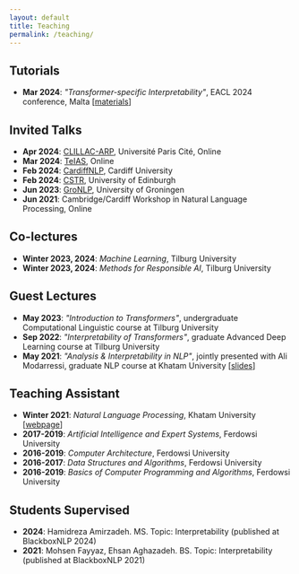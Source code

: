 ```yaml
---
layout: default
title: Teaching
permalink: /teaching/
---
```



## Tutorials
* __Mar 2024__: _"Transformer-specific Interpretability"_, EACL 2024 conference, Malta [[materials](https://github.com/interpretingdl/eacl2024_transformer_interpretability_tutorial)]


## Invited Talks
* __Apr 2024__: [CLILLAC-ARP](https://clillac-arp.u-paris.fr/%C3%A9v%C3%A8nement/whisper/), Université Paris Cité, Online
* __Mar 2024__: [TeIAS](https://teias.institute/mohebbi-talk202403/), Online
* __Feb 2024__: [CardiffNLP](https://cardiffnlp.github.io/), Cardiff University
* __Feb 2024__: [CSTR](https://www.cstr.ed.ac.uk/), University of Edinburgh
* __Jun 2023__: [GroNLP](https://www.rug.nl/research/clcg/research/cl/), University of Groningen
* __Jun 2021__: Cambridge/Cardiff Workshop in Natural Language Processing, Online


## Co-lectures
* __Winter 2023, 2024__: _Machine Learning_, Tilburg University
* __Winter 2023, 2024__: _Methods for Responsible AI_, Tilburg University


## Guest Lectures
* __May 2023__: _"Introduction to Transformers"_, undergraduate Computational Linguistic course at Tilburg University
* __Sep 2022__: _"Interpretability of Transformers"_, graduate Advanced Deep Learning course at Tilburg University
* __May 2021__: _"Analysis & Interpretability in NLP"_, jointly presented with Ali Modarressi, graduate NLP course at Khatam University [[slides](https://drive.google.com/file/d/1cAzlIlbuVAFZXz3gaFGBTRZwjq-_V2lb/view?usp=sharing)\]


## Teaching Assistant
* __Winter 2021__: _Natural Language Processing_, Khatam University [[webpage](https://teias-courses.github.io/nlp99/)]
* __2017-2019__: _Artificial Intelligence and Expert Systems_, Ferdowsi University
* __2016-2019__: _Computer Architecture_, Ferdowsi University
* __2016-2017__: _Data Structures and Algorithms_, Ferdowsi University
* __2016-2019__: _Basics of Computer Programming and Algorithms_, Ferdowsi University

## Students Supervised
* __2024__: Hamidreza Amirzadeh. MS. Topic: Interpretability (published at BlackboxNLP 2024)
* __2021__: Mohsen Fayyaz, Ehsan Aghazadeh. BS. Topic: Interpretability (published at BlackboxNLP 2021)
